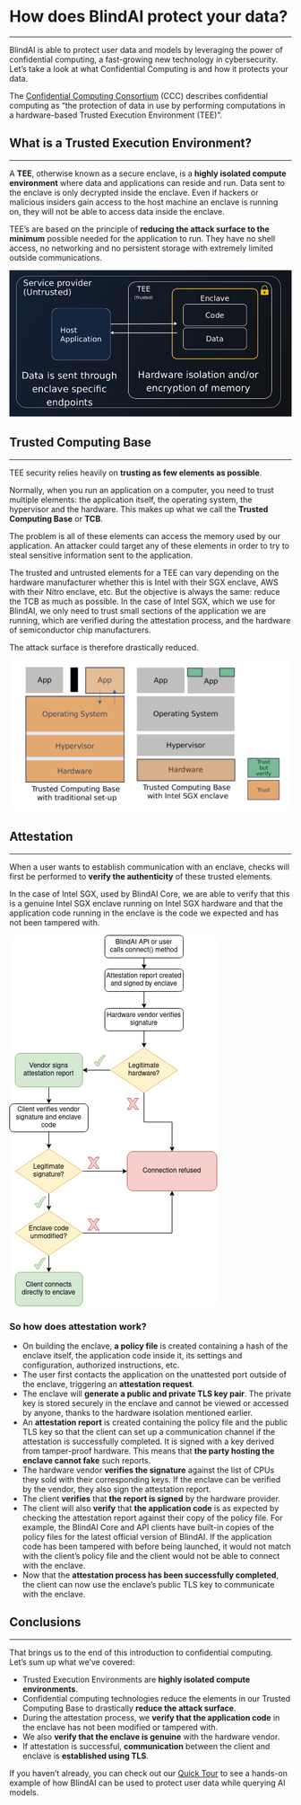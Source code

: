 # How does BlindAI protect your data?
_________________________________

BlindAI is able to protect user data and models by leveraging the power of confidential computing, a fast-growing new technology in cybersecurity. Let’s take a look at what Confidential Computing is and how it protects your data.

The [Confidential Computing Consortium](https://confidentialcomputing.io/) (CCC) describes confidential computing as “the protection of data in use by performing computations in a hardware-based Trusted Execution Environment (TEE)”.

## What is a Trusted Execution Environment?
____________________________________

A **TEE**, otherwise known as a secure enclave, is a **highly isolated compute environment** where data and applications can reside and run. Data sent to the enclave is only decrypted inside the enclave. Even if hackers or malicious insiders gain access to the host machine an enclave is running on, they will not be able to access data inside the enclave.

TEE’s are based on the principle of **reducing the attack surface to the minimum** possible needed for the application to run. They have no shell access, no networking and no persistent storage with extremely limited outside communications.

![Trusted Execution Environment](../../assets/TEE.png)

## Trusted Computing Base
______________________________________

TEE security relies heavily on **trusting as few elements as possible**.

Normally, when you run an application on a computer, you need to trust multiple elements: the application itself, the operating system, the hypervisor and the hardware. This makes up what we call the **Trusted Computing Base** or **TCB**.

The problem is all of these elements can access the memory used by our application. An attacker could target any of these elements in order to try to steal sensitive information sent to the application.

The trusted and untrusted elements for a TEE can vary depending on the hardware manufacturer whether this is Intel with their SGX enclave, AWS with their Nitro enclave, etc. But the objective is always the same: reduce the TCB as much as possible. In the case of Intel SGX, which we use for BlindAI, we only need to trust small sections of the application we are running, which are verified during the attestation process, and the hardware of semiconductor chip manufacturers.

The attack surface is therefore drastically reduced.

![Trusted Computing Base](../../assets/TCB.png)

## Attestation
___________________

When a user wants to establish communication with an enclave, checks will first be performed to **verify the authenticity** of these trusted elements.

In the case of Intel SGX, used by BlindAI Core, we are able to verify that this is a genuine Intel SGX enclave running on Intel SGX hardware and that the application code running in the enclave is the code we expected and has not been tampered with. 

![Attestation](../../assets/attestation.png)

### So how does attestation work?

- On building the enclave, **a policy file** is created containing a hash of the enclave itself, the application code inside it, its settings and configuration, authorized instructions, etc.
- The user first contacts the application on the unattested port outside of the enclave, triggering an **attestation request**.
- The enclave will **generate a public and private TLS key pair**. The private key is stored securely in the enclave and cannot be viewed or accessed by anyone, thanks to the hardware isolation mentioned earlier.
- An **attestation report** is created containing the policy file and the public TLS key so that the client can set up a communication channel if the attestation is successfully completed. It is signed with a key derived from tamper-proof hardware. This means that **the party hosting the enclave cannot fake** such reports.
- The hardware vendor **verifies the signature** against the list of CPUs they sold with their corresponding keys. If the enclave can be verified by the vendor, they also sign the attestation report.
- The client **verifies** that **the report is signed** by the hardware provider. 
- The client will also **verify** that **the application code** is as expected by checking the attestation report against their copy of the policy file. For example, the BlindAI Core and API clients have built-in copies of the policy files for the latest official version of BlindAI. If the application code has been tampered with before being launched, it would not match with the client’s policy file and the client would not be able to connect with the enclave.
- Now that the **attestation process has been successfully completed**, the client can now use the enclave’s public TLS key to communicate with the enclave.

## Conclusions
___________________________________________

That brings us to the end of this introduction to confidential computing. Let’s sum up what we’ve covered:

- Trusted Execution Environments are **highly isolated compute environments**.
- Confidential computing technologies reduce the elements in our Trusted Computing Base to drastically **reduce the attack surface**.
- During the attestation process, we **verify that the application code** in the enclave has not been modified or tampered with.
- We also **verify that the enclave is genuine** with the hardware vendor.
- If attestation is successful, **communication** between the client and enclave is **established using TLS**.

If you haven’t already, you can check out our [Quick Tour](https://github.com/mithril-security/blindai/blob/main/docs/docs/getting-started/quick-tour.md) to see a hands-on example of how BlindAI can be used to protect user data while querying AI models.